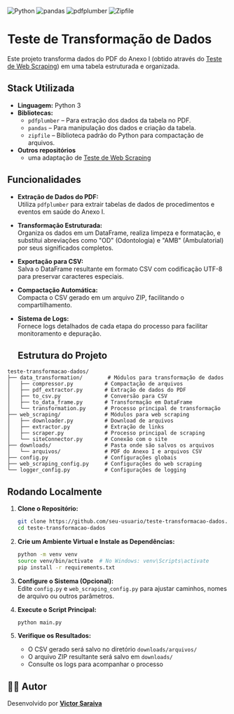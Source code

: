 ![Python](https://img.shields.io/badge/Python-3776AB?style=for-the-badge&logo=python&logoColor=white)
![pandas](https://img.shields.io/badge/Pandas-150458?style=for-the-badge&logo=pandas&logoColor=white)
![pdfplumber](https://img.shields.io/badge/pdfplumber-FF5A5F?style=for-the-badge&logo=&logoColor=white)
![Zipfile](https://img.shields.io/badge/Zipfile-BDBDBD?style=for-the-badge&logo=&logoColor=black)
# Teste de Transformação de Dados


Este projeto transforma dados do PDF do Anexo I (obtido através do [Teste de Web Scraping](https://github.com/Victor-Saraiva-P/teste-web-scraping)) em uma tabela estruturada e organizada.
## Stack Utilizada

- **Linguagem:** Python 3
- **Bibliotecas:**
  - `pdfplumber` – Para extração dos dados da tabela no PDF.
  - `pandas` – Para manipulação dos dados e criação da tabela.
  - `zipfile` – Biblioteca padrão do Python para compactação de arquivos.
- **Outros repositórios**
    - uma adaptação de [Teste de Web Scraping](https://github.com/Victor-Saraiva-P/teste-web-scraping)
## Funcionalidades

- **Extração de Dados do PDF:**  
  Utiliza `pdfplumber` para extrair tabelas de dados de procedimentos e eventos em saúde do Anexo I.

- **Transformação Estruturada:**  
  Organiza os dados em um DataFrame, realiza limpeza e formatação, e substitui abreviações como "OD" (Odontologia) e "AMB" (Ambulatorial) por seus significados completos.

- **Exportação para CSV:**  
  Salva o DataFrame resultante em formato CSV com codificação UTF-8 para preservar caracteres especiais.

- **Compactação Automática:**  
  Compacta o CSV gerado em um arquivo ZIP, facilitando o compartilhamento.

- **Sistema de Logs:**  
  Fornece logs detalhados de cada etapa do processo para facilitar monitoramento e depuração.
  ## Estrutura do Projeto

```
teste-transformacao-dados/
├── data_transformation/        # Módulos para transformação de dados
│   ├── compressor.py          # Compactação de arquivos
│   ├── pdf_extractor.py       # Extração de dados do PDF
│   ├── to_csv.py              # Conversão para CSV
│   ├── to_data_frame.py       # Transformação em DataFrame
│   └── transformation.py      # Processo principal de transformação
├── web_scraping/              # Módulos para web scraping
│   ├── downloader.py          # Download de arquivos
│   ├── extractor.py           # Extração de links
│   ├── scraper.py             # Processo principal de scraping
│   └── siteConnector.py       # Conexão com o site
├── downloads/                 # Pasta onde são salvos os arquivos
│   └── arquivos/              # PDF do Anexo I e arquivos CSV
├── config.py                  # Configurações globais
├── web_scraping_config.py     # Configurações do web scraping
└── logger_config.py           # Configurações de logging
```
## Rodando Localmente

1. **Clone o Repositório:**

   ```bash
   git clone https://github.com/seu-usuario/teste-transformacao-dados.git
   cd teste-transformacao-dados
   ```

2. **Crie um Ambiente Virtual e Instale as Dependências:**

   ```bash
   python -m venv venv
   source venv/bin/activate  # No Windows: venv\Scripts\activate
   pip install -r requirements.txt
   ```

3. **Configure o Sistema (Opcional):**  
   Edite `config.py` e `web_scraping_config.py` para ajustar caminhos, nomes de arquivo ou outros parâmetros.

4. **Execute o Script Principal:**

   ```bash
   python main.py
   ```

5. **Verifique os Resultados:**
   - O CSV gerado será salvo no diretório `downloads/arquivos/`
   - O arquivo ZIP resultante será salvo em `downloads/`
   - Consulte os logs para acompanhar o processo
## 👨‍💻 Autor

Desenvolvido por **[Victor Saraiva](https://github.com/Victor-Saraiva-P)**
